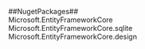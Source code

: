 ##NugetPackages##  
Microsoft.EntityFrameworkCore  
Microsoft.EntityFrameworkCore.sqlite  
Microsoft.EntityFrameworkCore.design  
